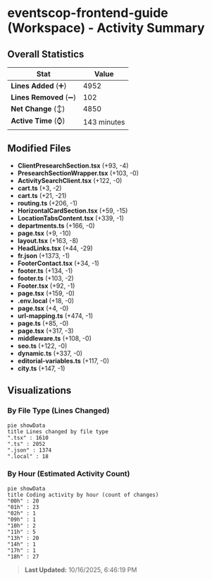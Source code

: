 # eventscop-frontend-guide (Workspace) - Activity Summary 

## Overall Statistics

| Stat                   | Value                                                             |
| ---------------------- | ----------------------------------------------------------------- |
| **Lines Added** (➕)   | 4952                                          |
| **Lines Removed** (➖) | 102                                        |
| **Net Change** (↕)    | 4850                |
| **Active Time** (⌚)   | 143 minutes |


## Modified Files
- **ClientPresearchSection.tsx** (+93, -4)
- **PresearchSectionWrapper.tsx** (+103, -0)
- **ActivitySearchClient.tsx** (+122, -0)
- **cart.ts** (+3, -2)
- **cart.ts** (+21, -21)
- **routing.ts** (+206, -1)
- **HorizontalCardSection.tsx** (+59, -15)
- **LocationTabsContent.tsx** (+339, -1)
- **departments.ts** (+166, -0)
- **page.tsx** (+9, -10)
- **layout.tsx** (+163, -8)
- **HeadLinks.tsx** (+44, -29)
- **fr.json** (+1373, -1)
- **FooterContact.tsx** (+34, -1)
- **footer.ts** (+134, -1)
- **footer.ts** (+103, -2)
- **Footer.tsx** (+92, -1)
- **page.tsx** (+159, -0)
- **.env.local** (+18, -0)
- **page.tsx** (+4, -0)
- **url-mapping.ts** (+474, -1)
- **page.ts** (+85, -0)
- **page.tsx** (+317, -3)
- **middleware.ts** (+108, -0)
- **seo.ts** (+122, -0)
- **dynamic.ts** (+337, -0)
- **editorial-variables.ts** (+117, -0)
- **city.ts** (+147, -1)

## Visualizations

### By File Type (Lines Changed)

```mermaid
pie showData
title Lines changed by file type
".tsx" : 1610
".ts" : 2052
".json" : 1374
".local" : 18
```

### By Hour (Estimated Activity Count)

```mermaid
pie showData
title Coding activity by hour (count of changes)
"00h" : 20
"01h" : 23
"02h" : 1
"09h" : 1
"10h" : 2
"11h" : 5
"13h" : 20
"14h" : 1
"17h" : 1
"18h" : 27
```


> **Last Updated:** 10/16/2025, 6:46:19 PM